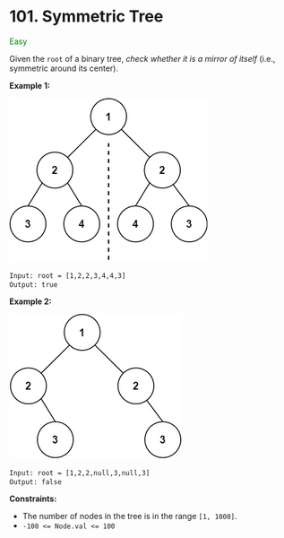 # 101. Symmetric Tree
<span style="color:green">Easy</span>

Given the `root` of a binary tree, *check whether it is a mirror of itself* (i.e., symmetric around its center).

**Example 1:**

<img src="./images/symtree1.jpg" />

```
Input: root = [1,2,2,3,4,4,3]
Output: true
```
**Example 2:**

<img src="./images/symtree2.jpg" />

```
Input: root = [1,2,2,null,3,null,3]
Output: false
```

**Constraints:**
- The number of nodes in the tree is in the range `[1, 1000]`.
- `-100 <= Node.val <= 100`